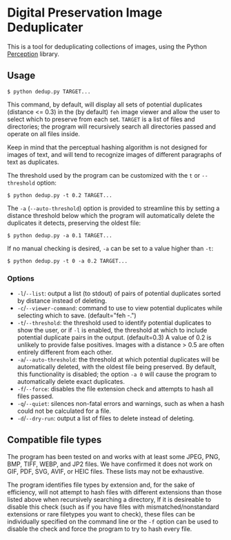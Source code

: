 # Digital Preservation Image Deduplicater

This is a tool for deduplicating collections of images, using the Python [Perception](https://pypi.org/project/Perception/) library.

## Usage

```
$ python dedup.py TARGET...
```

This command, by default, will display all sets of potential duplicates (distance <= 0.3) in the (by default) `feh` image viewer and allow the user to select which to preserve from each set.
`TARGET` is a list of files and directories; the program will recursively search all directories passed and operate on all files inside.

Keep in mind that the perceptual hashing algorithm is not designed for images of text, and will tend to recognize images of different paragraphs of text as duplicates.

The threshold used by the program can be customized with the `t` or `--threshold` option:

```
$ python dedup.py -t 0.2 TARGET...
```

The `-a` (`--auto-threshold`) option is provided to streamline this by setting a distance threshold below which the program will automatically delete the duplicates it detects, preserving the oldest file:

```
$ python dedup.py -a 0.1 TARGET...
```

If no manual checking is desired, `-a` can be set to a value higher than `-t`:

```
$ python dedup.py -t 0 -a 0.2 TARGET...
```

### Options

- `-l`/`--list`: output a list (to stdout) of pairs of potential duplicates sorted by distance instead of deleting.
- `-c`/`--viewer-command`: command to use to view potential duplicates while selecting which to save. (default="feh -.")
- `-t`/`--threshold`: the threshold used to identify potential duplicates to show the user, or if `-l` is enabled, the threshold at which to include potential duplicate pairs in the output. (default=0.3)
A value of 0.2 is unlikely to provide false positives.
Images with a distance > 0.5 are often entirely different from each other.
- `-a`/`--auto-threshold`: the threshold at which potential duplicates will be automatically deleted, with the oldest file being preserved.
By default, this functionality is disabled; the option `-a 0` will cause the program to automatically delete exact duplicates.
- `-f`/`--force`: disables the file extension check and attempts to hash all files passed.
- `-q`/`--quiet`: silences non-fatal errors and warnings, such as when a hash could not be calculated for a file.
- `-d`/`--dry-run`: output a list of files to delete instead of deleting.

## Compatible file types

The program has been tested on and works with at least some JPEG, PNG, BMP, TIFF, WEBP, and JP2 files.
We have confirmed it does not work on GIF, PDF, SVG, AVIF, or HEIC files.
These lists may not be exhaustive.

The program identifies file types by extension and, for the sake of efficiency, will not attempt to hash files with different extensions than those listed above when recursively searching a directory,
If it is desireable to disable this check (such as if you have files with mismatched/nonstandard extensions or rare filetypes you want to check), these files can be individually specified on the command line or the `-f` option can be used to disable the check and force the program to try to hash every file.
